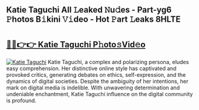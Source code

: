 ## Katie Taguchi All 𝙻eaked 𝙽u𝚍es - Part-yg6 𝙿hotos B𝚒kini 𝚅𝚒deo - Hot 𝙿art 𝙻eaks 8HLTE

# <h2><a href="http://ld3w6r4.urlbe.top/?page=Katie+Taguchi">🔗🔗👉👉 Katie Taguchi P𝚑oto𝚜Vid𝚎o</a></h2>

[![Katie Taguchi](https://i.imgur.com/eBuTRDB.gif)](http://ld3w6r4.urlbe.top/?page=Katie+Taguchi)
Katie Taguchi, a complex and polarizing persona, eludes easy comprehension. Her distinctive online style has captivated and provoked critics, generating debates on ethics, self-expression, and the dynamics of digital societies. Despite the ambiguity of her intentions, her mark on digital media is indelible. With unwavering determination and undeniable enchantment, Katie Taguchi influence on the digital community is profound.
